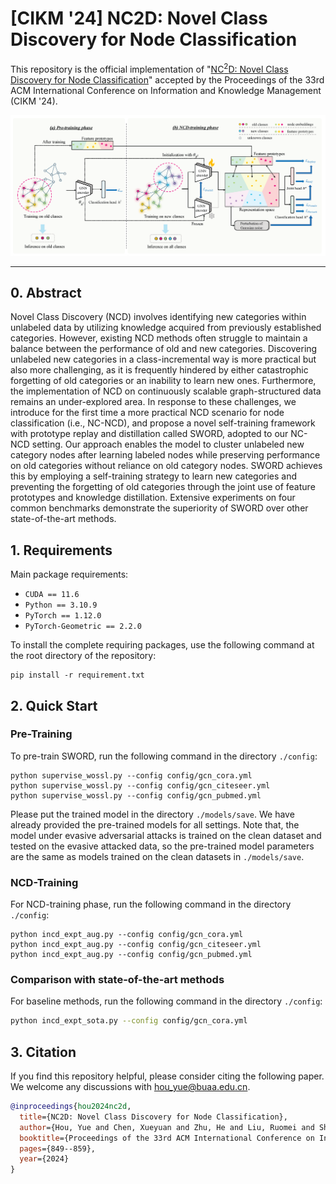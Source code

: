 # [CIKM '24] NC2D: Novel Class Discovery for Node Classification

This repository is the official implementation of "[NC$^{2}$D: Novel Class Discovery for Node Classification](https://dl.acm.org/doi/abs/10.1145/3627673.3679779)" accepted by the Proceedings of the 33rd ACM International Conference on Information and Knowledge Management (CIKM '24).

[![Black Logo](framework.png)](https://dl.acm.org/doi/abs/10.1145/3627673.3679779)

------

## 0. Abstract

Novel Class Discovery (NCD) involves identifying new categories within unlabeled data by utilizing knowledge acquired from previously established categories. However, existing NCD methods often struggle to maintain a balance between the performance of old and new categories. Discovering unlabeled new categories in a class-incremental way is more practical but also more challenging, as it is frequently hindered by either catastrophic forgetting of old categories or an inability to learn new ones. Furthermore, the implementation of NCD on continuously scalable graph-structured data remains an under-explored area. In response to these challenges, we introduce for the first time a more practical NCD scenario for node classification (i.e., NC-NCD), and propose a novel self-training framework with prototype replay and distillation called SWORD, adopted to our NC-NCD setting. Our approach enables the model to cluster unlabeled new category nodes after learning labeled nodes while preserving performance on old categories without reliance on old category nodes. SWORD achieves this by employing a self-training strategy to learn new categories and preventing the forgetting of old categories through the joint use of feature prototypes and knowledge distillation. Extensive experiments on four common benchmarks demonstrate the superiority of SWORD over other state-of-the-art methods.


## 1. Requirements

Main package requirements:

- `CUDA == 11.6`
- `Python == 3.10.9`
- `PyTorch == 1.12.0`
- `PyTorch-Geometric == 2.2.0`

To install the complete requiring packages, use the following command at the root directory of the repository:

```setup
pip install -r requirement.txt
```

## 2. Quick Start

### Pre-Training

To pre-train SWORD, run the following command in the directory `./config`:

```shell
python supervise_wossl.py --config config/gcn_cora.yml
python supervise_wossl.py --config config/gcn_citeseer.yml
python supervise_wossl.py --config config/gcn_pubmed.yml
```
Please put the trained model in the directory `./models/save`. We have already provided the pre-trained models for all settings. Note that, the model under evasive adversarial attacks is trained on the clean dataset and tested on the evasive attacked data, so the pre-trained model parameters are the same as models trained on the clean datasets in `./models/save`.

### NCD-Training

For NCD-training phase, run the following command in the directory `./config`:

```shell
python incd_expt_aug.py --config config/gcn_cora.yml
python incd_expt_aug.py --config config/gcn_citeseer.yml
python incd_expt_aug.py --config config/gcn_pubmed.yml
```


### Comparison with state-of-the-art methods
For baseline methods, run the following command in the directory `./config`:
```bash
python incd_expt_sota.py --config config/gcn_cora.yml
```



## 3. Citation
If you find this repository helpful, please consider citing the following paper. We welcome any discussions with [hou_yue@buaa.edu.cn](mailto:hou_yue@buaa.edu.cn).

```bibtex
@inproceedings{hou2024nc2d,
  title={NC2D: Novel Class Discovery for Node Classification},
  author={Hou, Yue and Chen, Xueyuan and Zhu, He and Liu, Ruomei and Shi, Bowen and Liu, Jiaheng and Wu, Junran and Xu, Ke},
  booktitle={Proceedings of the 33rd ACM International Conference on Information and Knowledge Management},
  pages={849--859},
  year={2024}
}
```
